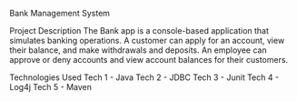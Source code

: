 Bank Management System

Project Description
The Bank app is a console-based application that simulates banking operations. A customer can apply for an account, view their balance, and make withdrawals and deposits. An employee can approve or deny accounts and view account balances for their customers.

Technologies Used
Tech 1 - Java
Tech 2 - JDBC
Tech 3 - Junit
Tech 4 - Log4j
Tech 5 - Maven



